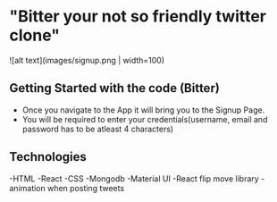 # "Bitter your not so friendly twitter clone"

![alt text](images/signup.png | width=100)

## Getting Started with the code (Bitter)
- Once you navigate to the App it will bring you to the Signup Page.
- You will be required to enter your credentials(username, email and password has to be atleast 4 characters)

## Technologies
-HTML
-React
-CSS
-Mongodb
-Material UI
-React flip move library -animation when posting tweets
